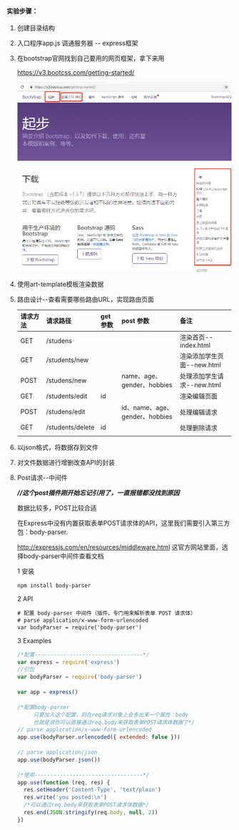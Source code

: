 #### 实验步骤：

1. 创建目录结构

2. 入口程序app.js  调通服务器 -- express框架

3. 在bootstrap官网找到自己要用的网页框架，拿下来用

   https://v3.bootcss.com/getting-started/

   ![1542637051602](assets/1542637051602.png)

4. 使用art-template模板渲染数据

5. 路由设计--查看需要哪些路由URL，实现路由页面

   | 请求方法 | 请求路径         | get 参数 | post 参数                      | 备注                       |
   | -------- | ---------------- | -------- | ------------------------------ | -------------------------- |
   | GET      | /studens         |          |                                | 渲染首页--index.html       |
   | GET      | /students/new    |          |                                | 渲染添加学生页面--new.html |
   | POST     | /studens/new     |          | name、age、gender、hobbies     | 处理添加学生请求--new.html |
   | GET      | /students/edit   | id       |                                | 渲染编辑页面               |
   | POST     | /studens/edit    |          | id、name、age、gender、hobbies | 处理编辑请求               |
   | GET      | /students/delete | id       |                                | 处理删除请求               |
   |          |                  |          |                                |                            |

6. 以json格式，将数据存到文件

   

7. 对文件数据进行增删改查API的封装

   

8. Post请求--中间件

   ***//这个post插件刚开始忘记引用了，一直报错都没找到原因*** 

   数据比较多，POST比较合适

   在Express中没有内置获取表单POST请求体的API，这里我们需要引入第三方包：body-parser.

   http://expressjs.com/en/resources/middleware.html  这官方网站里面，选择body-parser中间件查看文档

   1 安装

   ```shell
   npm install body-parser
   ```

   2 API

   ```shell
   # 配置 body-parser 中间件（插件，专门用来解析表单 POST 请求体）
   # parse application/x-www-form-urlencoded
   var bodyParser = require('body-parser')
   ```

   3 Examples

   ```javascript
   /*配置----------------------------------*/
   var express = require('express')
   //引包
   var bodyParser = require('body-parser')
   
   var app = express()
   
   /*配置body-parser
    	只要加入这个配置，则在req请求对象上会多出来一个属性：body
    	也就是说你可以直接通过req.body来获取表单POST请求体数据了*/
   // parse application/x-www-form-urlencoded
   app.use(bodyParser.urlencoded({ extended: false }))
   
   // parse application/json
   app.use(bodyParser.json())
   
   /*使用----------------------------------*/
   app.use(function (req, res) {
     res.setHeader('Content-Type', 'text/plain')
     res.write('you posted:\n')
     /*可以通过req.body来获取表单POST请求体数据*/
     res.end(JSON.stringify(req.body, null, 2))
   })
   ```

   